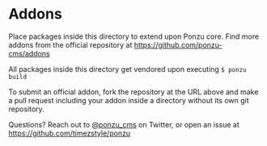 # Addons

Place packages inside this directory to extend upon Ponzu core. Find more addons
from the official repository at https://github.com/ponzu-cms/addons

All packages inside this directory get vendored upon executing `$ ponzu build`

To submit an official addon, fork the repository at the URL above and make a 
pull request including your addon inside a directory without its own git 
repository.

Questions? Reach out to [@ponzu_cms](https://twitter.com/ponzu_cms) on Twitter, 
or open an issue at https://github.com/timezstyle/ponzu